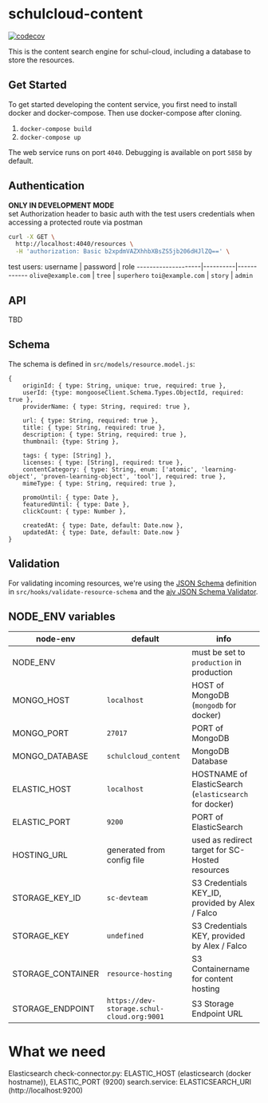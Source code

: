 # schulcloud-content

[![codecov](https://codecov.io/gh/schul-cloud/schulcloud-content/branch/master/graph/badge.svg)](https://codecov.io/gh/schul-cloud/schulcloud-content)

This is the content search engine for schul-cloud,
including a database to store the resources.

## Get Started

To get started developing the content service, you first need to install docker
and docker-compose. Then use docker-compose after cloning.

1. `docker-compose build`
2. `docker-compose up`

The web service runs on port `4040`. Debugging is available on port `5858` by default.

## Authentication

**ONLY IN DEVELOPMENT MODE**<br/>
set Authorization header to basic auth with the test users credentials when accessing a protected route via postman

```bash
curl -X GET \
  http://localhost:4040/resources \
  -H 'authorization: Basic b2xpdmVAZXhhbXBsZS5jb206dHJlZQ==' \
```

test users:
username            | password | role
--------------------|----------|------------
`olive@example.com` | `tree`   | `superhero`
`toi@example.com`   | `story`  | `admin`


## API
TBD

## Schema

The schema is defined in `src/models/resource.model.js`:
```
{
    originId: { type: String, unique: true, required: true },
    userId: {type: mongooseClient.Schema.Types.ObjectId, required: true },
    providerName: { type: String, required: true },

    url: { type: String, required: true },
    title: { type: String, required: true },
    description: { type: String, required: true },
    thumbnail: {type: String },

    tags: { type: [String] },
    licenses: { type: [String], required: true },
    contentCategory: { type: String, enum: ['atomic', 'learning-object', 'proven-learning-object', 'tool'], required: true },
    mimeType: { type: String, required: true },

    promoUntil: { type: Date },
    featuredUntil: { type: Date },
    clickCount: { type: Number },

    createdAt: { type: Date, default: Date.now },
    updatedAt: { type: Date, default: Date.now }
}
```

## Validation

For validating incoming resources, we're using the [JSON Schema](http://json-schema.org) definition in `src/hooks/validate-resource-schema` and the [ajv JSON Schema Validator](https://github.com/epoberezkin/ajv).

## NODE_ENV variables

node-env          | default                                    | info
------------------|--------------------------------------------|-------------------------------------------------------
NODE_ENV          |                                            | must be set to `production` in production
MONGO_HOST        | `localhost`                                | HOST of MongoDB (`mongodb` for docker)
MONGO_PORT        | `27017`                                    | PORT of MongoDB
MONGO_DATABASE    | `schulcloud_content`                       | MongoDB Database
ELASTIC_HOST      | `localhost`                                | HOSTNAME of ElasticSearch (`elasticsearch` for docker)
ELASTIC_PORT      | `9200`                                     | PORT of ElasticSearch
HOSTING_URL       | generated from config file                 | used as redirect target for SC-Hosted resources
STORAGE_KEY_ID    | `sc-devteam`                               | S3 Credentials KEY_ID, provided by Alex / Falco
STORAGE_KEY       | `undefined`                                | S3 Credentials KEY, provided by Alex / Falco
STORAGE_CONTAINER | `resource-hosting`                         | S3 Containername for content hosting
STORAGE_ENDPOINT  | `https://dev-storage.schul-cloud.org:9001` | S3 Storage Endpoint URL


# What we need
Elasticsearch
check-connector.py: ELASTIC_HOST (elasticsearch (docker hostname)), ELASTIC_PORT (9200)
search.service: ELASTICSEARCH_URI (http://localhost:9200)
